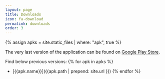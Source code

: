 ```yaml
---
layout: page
title: Downloads
icon: fa-download
permalink: downloads
order: 3
---
```

{% assign apks = site.static_files | where: "apk", true %}

The very last version of the application can be found on [Google Play Store](https://play.google.com/store/apps/details?id=fr.raubel.mwg.free).

Find below previous versions:
{% for apk in apks %}
* [{{apk.name}}]({{apk.path | prepend: site.url }})
{% endfor %}